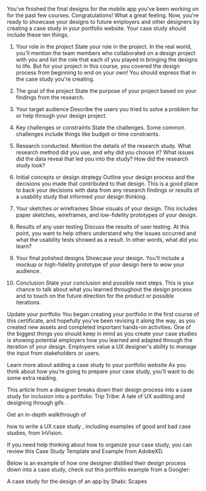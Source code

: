 You've finished the final designs for the mobile app you've been working on for the past few courses. Congratulations! What a great feeling. Now, you're ready to showcase your designs to future employers and other designers by creating a case study in your portfolio website. Your case study should include these ten things. 

1. Your role in the project
State your role in the project. In the real world, you'll mention the team members who collaborated on a design project with you and list the role that each of you played in bringing the designs to life. But for your project in this course, you covered the design process from beginning to end on your own! You should express that in the case study you're creating.

2. The goal of the project 
State the purpose of your project based on your findings from the research.

3. Your target audience
Describe the users you tried to solve a problem for or help through your design project.

4. Key challenges or constraints 
State the challenges. Some common challenges include things like budget or time constraints.

5. Research conducted. 
Mention the details of the research study. What research method did you use, and why did you choose it? What issues did the data reveal that led you into the study? How did the research study look? 

6. Initial concepts or design strategy
Outline your design process and the decisions you made that contributed to that design. This is a good place to back your decisions with data from any research findings or results of a usability study that informed your design thinking.

7. Your sketches or wireframes
Show visuals of your design. This includes paper sketches, wireframes, and low-fidelity prototypes of your design.

8. Results of any user testing
Discuss the results of user testing. At this point, you want to help others understand why the issues occurred and what the usability tests showed as a result. In other words, what did you learn?

9. Your final polished designs 
Showcase your design. You’ll include a mockup or high-fidelity prototype of your design here to wow your audience.

10. Conclusion
State your conclusion and possible next steps. This is your chance to talk about what you learned throughout the design process and to touch on the future direction for the product or possible iterations.

Update your portfolio 
You began creating your portfolio in the first course of this certificate, and hopefully you’ve been revising it along the way, as you created new assets and completed important hands-on activities. One of the biggest things you should keep in mind as you create your case studies is showing potential employers how you learned and adapted through the iteration of your design. Employers value a UX designer's ability to manage the input from stakeholders or users. 

Learn more about adding a case study to your portfolio website 
As you think about how you’re going to prepare your case study, you’ll want to do some extra reading. 

This article from a designer breaks down their design process into a case study for inclusion into a portfolio: 
Trip Tribe: A tale of UX auditing and designing through gifs
. 

Get an in-depth walkthrough of
 
how to write a UX case study
, including examples of good and bad case studies, from InVision.

If you need help thinking about how to organize your case study, you can review this 
Case Study Template and Example
 from AdobeXD.

Below is an example of how one designer distilled their design process down into a case study, check out this portfolio example from a Googler:

A case study for the design of an app by Shabi: 
Scapes